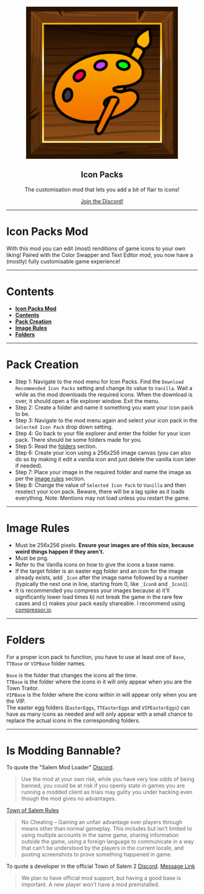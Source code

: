
<p align="center">
    <img width="400px" src="./Images/Thumbnail.png" align="center" alt="logo" />
    <h2 align="center">Icon Packs</h2>
    <p align="center">The customisation mod that lets you add a bit of flair to icons!
</p>

<p align="center">
    <a href="https://discord.gg/cd27aDQDY9">Join the Discord!</a>
</p>

-----------------------

# Icon Packs Mod

With this mod you can edit (most) renditions of game icons to your own liking! Paired with the Color Swapper and Text Editor mod, you now have a (mostly) fully customisable game experience!

-----------------------

# Contents

- [**Icon Packs Mod**](#icon-packs-mod)
- [**Contents**](#contents)
- [**Pack Creation**](#pack-creation)
- [**Image Rules**](#image-rules)
- [**Folders**](#folders)

-----------------------

# Pack Creation

- Step 1: Navigate to the mod menu for Icon Packs. Find the `Download Recommended Icon Packs` setting and change its value to `Vanilla`. Wait a while as the mod downloads the required icons. When the download is over, it should open a file explorer window. Exit the menu.
- Step 2: Create a folder and name it something you want your icon pack to be.
- Step 3: Navigate to the mod menu again and select your icon pack in the `Selected Icon Pack` drop down setting.
- Step 4: Go back to your file explorer and enter the folder for your icon pack. There should be some folders made for you.
- Step 5: Read the [folders](#folders) section.
- Step 6: Create your icon using a 256x256 image canvas (you can also do so by making it edit a vanilla icon and just delete the vanilla icon later if needed).
- Step 7: Place your image in the required folder and name the image as per the [image rules](#image-rules) section.
- Step 8: Change the value of `Selected Icon Pack` to `Vanilla` and then reselect your icon pack. Beware, there will be a lag spike as it loads everything. Note: Mentions may not load unless you restart the game.

-----------------------

# Image Rules

- Must be 256x256 pixels. **Ensure your images are of this size, because weird things happen if they aren't.**
- Must be png.
- Refer to the Vanilla icons on how to give the icons a base name.
- If the target folder is an easter egg folder and an icon for the image already exists, add `_Icon` after the image name followed by a number (typically the next one in line, starting from 0, like `_Icon0` and `_Icon1`).
- It is recommended you compress your images because a) it'll significantly lower load times b) not break the game in the rare few cases and c) makes your pack easily shareable. I recommend using [compressor.io](https://compressor.io).

-----------------------

# Folders

For a proper icon pack to function, you have to use at least one of `Base`, `TTBase` or `VIPBase` folder names.

`Base` is the folder that changes the icons all the time.\
`TTBase` is the folder where the icons in it will only appear when you are the Town Traitor.\
`VIPBase` is the folder where the icons within in will appear only when you are the VIP.\
The easter egg folders (`EasterEggs`, `TTEasterEggs` and `VIPEasterEggs`) can have as many icons as needed and will only appear with a small chance to replace the actual icons in the corresponding folders.

-----------------------

# Is Modding Bannable?

To quote the "Salem Mod Loader" [Discord](https://discord.gg/AdpRqzstfj).
> Use the mod at your own risk, while you have very low odds of being banned, you could be at risk if you openly state in games you are running a modded client as trials may guilty you under hacking even though the mod gives no advantages.

[Town of Salem Rules](https://www.blankmediagames.com/rules/)
> No Cheating – Gaining an unfair advantage over players through means other than normal gameplay. This includes but isn’t limited to using multiple accounts in the same game, sharing information outside the game, using a foreign language to communicate in a way that can’t be understood by the players in the current locale, and posting screenshots to prove something happened in game.

To quote a developer in the official Town of Salem 2 [Discord](https://discord.gg/townofsalem2). [Message Link](https://discord.com/channels/1110363758792036352/1111801081060655154/1112876123852906617)
> We plan to have official mod support, but having a good base is important. A new player won't have a mod preinstalled.
